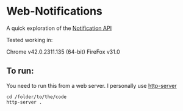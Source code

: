 # Web-Notifications

A quick exploration of the [Notification API](https://notifications.spec.whatwg.org/)

Tested working in:

Chrome v42.0.2311.135 (64-bit)
FireFox v31.0

## To run:

You need to run this from a web server. I personally use [http-server](https://www.npmjs.com/package/http-server)

```
cd /folder/to/the/code
http-server .
```